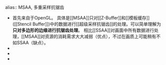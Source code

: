 alias:: MSAA, 多重采样抗锯齿

- 首先来自于OpenGL。
  具体是[[MSAA]]只对[[Z-Buffer]]和[[模板缓存]]([[Stencil Buffer]])中的数据进行[[超级采样抗锯齿]]的处理。可以简单理解为**只对多边形的边缘进行抗锯齿处理**。
  相比[[SSAA]]对画面中所有数据进行处理，[[MSAA]]对资源的消耗需求大大减弱（优点），不过在画质上可能稍有不如SSAA（缺点）。
-
-
-